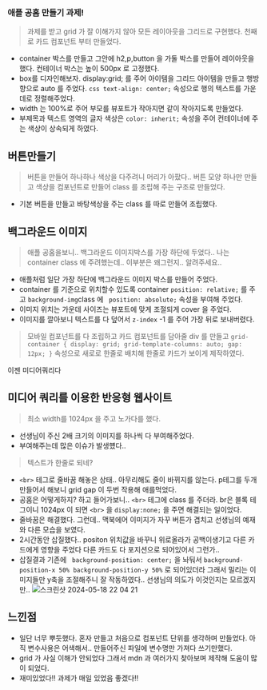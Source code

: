 ### 애플 공홈 만들기 과제!

> 과제를 받고 grid 가 잘 이해가지 않아 모든 레이아웃을 그리드로 구현했다.
> 천째로 카드 컴포넌트 부터 만들었다.

- container 박스를 만들고 그안에 h2,p,button 을 가둘 박스를 만들어 레이아웃을했다. 컨테이너 박스는 높이 500px 로 고정했다.
- box를 디자인해보자. display:grid; 를 주어 아이템을 그리드 아이템을 만들고 행방향으로 auto 를 주었다. `css text-align: center;` 속성으로 행의 텍스트를 가운데로 정렬해주었다.
- width 는 100%로 주어 부모를 뷰포트가 작아지면 같이 작아지도록 만들었다.
- 부제목과 텍스트 영역의 글자 색상은 `color: inherit;` 속성을 주어 컨테이너에 주는 색상이 상속되게 하였다.

## 버튼만들기

> 버튼을 만들어 하나하나 색상을 다주려니 머리가 아팠다.. 버튼 모양 하나만 만들고 색상을 컴포넌트로 만들어 class 를 조립해 주는 구조로 만들었다.

- 기본 버튼을 만들고 바탕색상을 주는 class 를 따로 만들어 조립했다.

## 백그라운드 이미지

> 애플 공홈을보니.. 백그라운드 이미지박스를 가장 하단에 두었다.. 나는 container class 에 주려했는데.. 이부분은 왜그런지.. 알려주세요..

- 애플처럼 일단 가장 하단에 백그라운드 이미지 박스를 만들어 주었다.
- container 를 기준으로 위치할수 있도록 container `position: relative;` 를 주고 `background-img`class 에 ` position: absolute;` 속성을 부여해 주었다.
- 이미지 위치는 가운데 사이즈는 뷰포트에 맞게 조절되게 cover 을 주었다.
- 이미지를 깔아보니 텍스트를 다 덮어서 `z-index` -1 를 주어 가장 뒤로 보내버렸다.

> 모바일 컴포넌트를 다 조립하고 카드 컴포넌트를 담아줄 div 를 만들고 `grid-container {
  display: grid;
  grid-template-columns: auto;
  gap: 12px;
}`
> 속성으로 새로로 한줄로 배치해 한줄로 카드가 보이게 제작하였다.

이젠 미디어쿼리다

## 미디어 쿼리를 이용한 반응형 웹사이트

> 최소 width를 1024px 을 주고 노가다를 했다.

- 선생님이 주신 2배 크기의 이미지를 하나씩 다 부여해주었다.
- 부여해주는데 많은 이슈가 발생헀다..

> 텍스트가 한줄로 되네?

- `<br>` 테그로 줄바꿈 해놓은 상태.. 아무리해도 줄이 바뀌지를 않는다. p테그를 두개 만들어서 해보니 grid gap 이 두번 작용해 애를먹었다.
- 공홈은 어떻게하지? 하고 들어가보니.. `<br>` 테그에 class 를 주더라. br은 블록 테그이니 1024px 이 되면 `<br>` 을 `display:none;` 을 주면 해결되는 일이었다.
- 줄바꿈은 해결했다. 그런데.. 맥북에어 이미지가 자꾸 버튼가 겹치고 선생님의 예재와 다른 모습을 보였다.
- 2시간동안 삽질했다.. positon 위치값을 바꾸니 위로올라가 공백이생기고 다른 카드에게 영향을 주었다 다른 카드도 다 포지션으로 되어있어서 그런가..
- 삽질결과 기존에 ` background-position: center;` 을 놔둬서 `background-position-x 50%
background-position-y 50%` 로 되어있더라 그래서 밀리는 이미지들만 y축을 조절해주니 잘 작동하였다.. 선생님의 의도가 이것인지는 모르겠지만..
  ![스크린샷 2024-05-18 22 04 21](https://github.com/Gomyeunghan/homework/assets/124041261/26e15049-db28-4269-b31c-5acf40aa8f33)

## 느낀점

- 일단 너무 뿌듯했다. 혼자 만들고 처음으로 컴포넌트 단위를 생각하며 만들었다. 아직 변수사용은 어색해서.. 만들어주신 파일에 변수명만 가져다 쓰기만했다.
- grid 가 사실 이해가 안되었다 그래서 mdn 과 여러가지 찾아보며 제작해 도움이 많이 되었다.
- 재미있었다!! 과제가 매일 있었음 좋겠다!!
